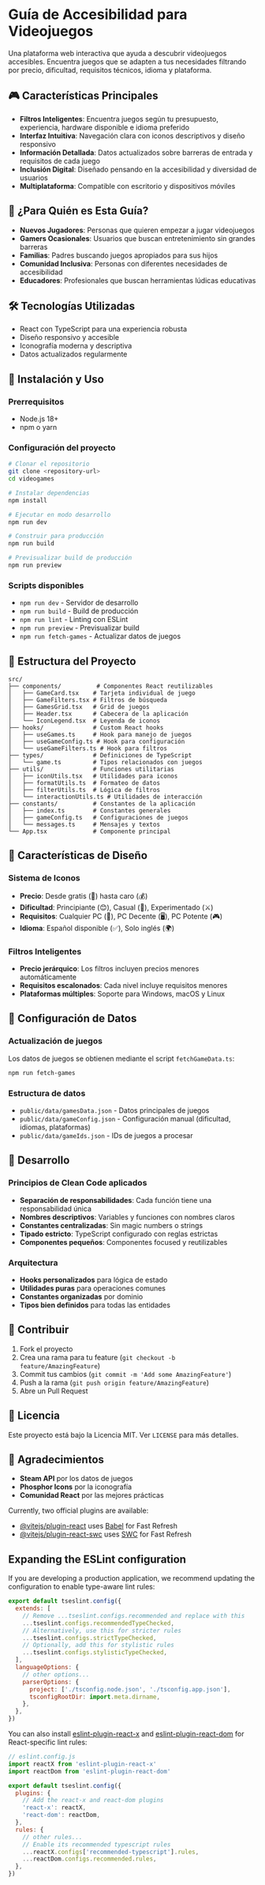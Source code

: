 # Guía de Accesibilidad para Videojuegos

Una plataforma web interactiva que ayuda a descubrir videojuegos accesibles. Encuentra juegos que se adapten a tus necesidades filtrando por precio, dificultad, requisitos técnicos, idioma y plataforma.

## 🎮 Características Principales

- **Filtros Inteligentes**: Encuentra juegos según tu presupuesto, experiencia, hardware disponible e idioma preferido
- **Interfaz Intuitiva**: Navegación clara con iconos descriptivos y diseño responsivo
- **Información Detallada**: Datos actualizados sobre barreras de entrada y requisitos de cada juego
- **Inclusión Digital**: Diseñado pensando en la accesibilidad y diversidad de usuarios
- **Multiplataforma**: Compatible con escritorio y dispositivos móviles

## 🌟 ¿Para Quién es Esta Guía?

- **Nuevos Jugadores**: Personas que quieren empezar a jugar videojuegos
- **Gamers Ocasionales**: Usuarios que buscan entretenimiento sin grandes barreras
- **Familias**: Padres buscando juegos apropiados para sus hijos
- **Comunidad Inclusiva**: Personas con diferentes necesidades de accesibilidad
- **Educadores**: Profesionales que buscan herramientas lúdicas educativas

## 🛠️ Tecnologías Utilizadas

- React con TypeScript para una experiencia robusta
- Diseño responsivo y accesible
- Iconografía moderna y descriptiva
- Datos actualizados regularmente

## 🚀 Instalación y Uso

### Prerrequisitos
- Node.js 18+
- npm o yarn

### Configuración del proyecto

```bash
# Clonar el repositorio
git clone <repository-url>
cd videogames

# Instalar dependencias
npm install

# Ejecutar en modo desarrollo
npm run dev

# Construir para producción
npm run build

# Previsualizar build de producción  
npm run preview
```

### Scripts disponibles

- `npm run dev` - Servidor de desarrollo
- `npm run build` - Build de producción
- `npm run lint` - Linting con ESLint
- `npm run preview` - Previsualizar build
- `npm run fetch-games` - Actualizar datos de juegos

## 📁 Estructura del Proyecto

```
src/
├── components/          # Componentes React reutilizables
│   ├── GameCard.tsx    # Tarjeta individual de juego
│   ├── GameFilters.tsx # Filtros de búsqueda
│   ├── GamesGrid.tsx   # Grid de juegos
│   ├── Header.tsx      # Cabecera de la aplicación
│   └── IconLegend.tsx  # Leyenda de iconos
├── hooks/              # Custom React hooks
│   ├── useGames.ts     # Hook para manejo de juegos
│   ├── useGameConfig.ts # Hook para configuración
│   └── useGameFilters.ts # Hook para filtros
├── types/              # Definiciones de TypeScript
│   └── game.ts         # Tipos relacionados con juegos
├── utils/              # Funciones utilitarias
│   ├── iconUtils.tsx   # Utilidades para iconos
│   ├── formatUtils.ts  # Formateo de datos
│   ├── filterUtils.ts  # Lógica de filtros
│   └── interactionUtils.ts # Utilidades de interacción
├── constants/          # Constantes de la aplicación
│   ├── index.ts        # Constantes generales
│   ├── gameConfig.ts   # Configuraciones de juegos
│   └── messages.ts     # Mensajes y textos
└── App.tsx             # Componente principal
```

## 🎨 Características de Diseño

### Sistema de Iconos
- **Precio**: Desde gratis (🎁) hasta caro (💰)
- **Dificultad**: Principiante (😊), Casual (👤), Experimentado (⚔️)
- **Requisitos**: Cualquier PC (📱), PC Decente (🖥️), PC Potente (🎮)
- **Idioma**: Español disponible (✅), Solo inglés (🌍)

### Filtros Inteligentes
- **Precio jerárquico**: Los filtros incluyen precios menores automáticamente
- **Requisitos escalonados**: Cada nivel incluye requisitos menores
- **Plataformas múltiples**: Soporte para Windows, macOS y Linux

## 🔧 Configuración de Datos

### Actualización de juegos
Los datos de juegos se obtienen mediante el script `fetchGameData.ts`:

```bash
npm run fetch-games
```

### Estructura de datos
- `public/data/gamesData.json` - Datos principales de juegos
- `public/data/gameConfig.json` - Configuración manual (dificultad, idiomas, plataformas)
- `public/data/gameIds.json` - IDs de juegos a procesar

## 🧪 Desarrollo

### Principios de Clean Code aplicados
- **Separación de responsabilidades**: Cada función tiene una responsabilidad única
- **Nombres descriptivos**: Variables y funciones con nombres claros
- **Constantes centralizadas**: Sin magic numbers o strings
- **Tipado estricto**: TypeScript configurado con reglas estrictas
- **Componentes pequeños**: Componentes focused y reutilizables

### Arquitectura
- **Hooks personalizados** para lógica de estado
- **Utilidades puras** para operaciones comunes
- **Constantes organizadas** por dominio
- **Tipos bien definidos** para todas las entidades

## 🤝 Contribuir

1. Fork el proyecto
2. Crea una rama para tu feature (`git checkout -b feature/AmazingFeature`)
3. Commit tus cambios (`git commit -m 'Add some AmazingFeature'`)
4. Push a la rama (`git push origin feature/AmazingFeature`)
5. Abre un Pull Request

## 📝 Licencia

Este proyecto está bajo la Licencia MIT. Ver `LICENSE` para más detalles.

## 🙏 Agradecimientos

- **Steam API** por los datos de juegos
- **Phosphor Icons** por la iconografía
- **Comunidad React** por las mejores prácticas

Currently, two official plugins are available:

- [@vitejs/plugin-react](https://github.com/vitejs/vite-plugin-react/blob/main/packages/plugin-react) uses [Babel](https://babeljs.io/) for Fast Refresh
- [@vitejs/plugin-react-swc](https://github.com/vitejs/vite-plugin-react/blob/main/packages/plugin-react-swc) uses [SWC](https://swc.rs/) for Fast Refresh

## Expanding the ESLint configuration

If you are developing a production application, we recommend updating the configuration to enable type-aware lint rules:

```js
export default tseslint.config({
  extends: [
    // Remove ...tseslint.configs.recommended and replace with this
    ...tseslint.configs.recommendedTypeChecked,
    // Alternatively, use this for stricter rules
    ...tseslint.configs.strictTypeChecked,
    // Optionally, add this for stylistic rules
    ...tseslint.configs.stylisticTypeChecked,
  ],
  languageOptions: {
    // other options...
    parserOptions: {
      project: ['./tsconfig.node.json', './tsconfig.app.json'],
      tsconfigRootDir: import.meta.dirname,
    },
  },
})
```

You can also install [eslint-plugin-react-x](https://github.com/Rel1cx/eslint-react/tree/main/packages/plugins/eslint-plugin-react-x) and [eslint-plugin-react-dom](https://github.com/Rel1cx/eslint-react/tree/main/packages/plugins/eslint-plugin-react-dom) for React-specific lint rules:

```js
// eslint.config.js
import reactX from 'eslint-plugin-react-x'
import reactDom from 'eslint-plugin-react-dom'

export default tseslint.config({
  plugins: {
    // Add the react-x and react-dom plugins
    'react-x': reactX,
    'react-dom': reactDom,
  },
  rules: {
    // other rules...
    // Enable its recommended typescript rules
    ...reactX.configs['recommended-typescript'].rules,
    ...reactDom.configs.recommended.rules,
  },
})
```
